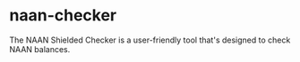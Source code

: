 # naan-checker
The NAAN Shielded Checker is a user-friendly tool that's designed to check NAAN balances.
